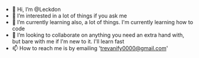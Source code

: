 - 👋 Hi, I’m @Leckdon
- 👀 I’m interested in a lot of things if you ask me
- 🌱 I’m currently learning also, a lot of things. I'm currently learning how to code
- 💞️ I’m looking to collaborate on anything you need an extra hand with, but bare with me if I'm new to it. I'll learn fast
- 📫 How to reach me is by emailing 'trevanify0000@gmail.com' 

<!---
Leckdon/Leckdon is a ✨ special ✨ repository because its `README.md` (this file) appears on your GitHub profile.
You can click the Preview link to take a look at your changes.
--->
